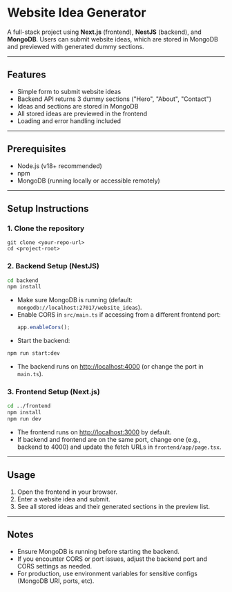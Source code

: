 # Website Idea Generator

A full-stack project using **Next.js** (frontend), **NestJS** (backend), and **MongoDB**. Users can submit website ideas, which are stored in MongoDB and previewed with generated dummy sections.

---

## Features
- Simple form to submit website ideas
- Backend API returns 3 dummy sections ("Hero", "About", "Contact")
- Ideas and sections are stored in MongoDB
- All stored ideas are previewed in the frontend
- Loading and error handling included

---

## Prerequisites
- Node.js (v18+ recommended)
- npm
- MongoDB (running locally or accessible remotely)

---

## Setup Instructions

### 1. **Clone the repository**
```
git clone <your-repo-url>
cd <project-root>
```

### 2. **Backend Setup (NestJS)**
```bash
cd backend
npm install
```
- Make sure MongoDB is running (default: `mongodb://localhost:27017/website_ideas`).
- Enable CORS in `src/main.ts` if accessing from a different frontend port:
  ```ts
  app.enableCors();
  ```
- Start the backend:
```bash
npm run start:dev
```
- The backend runs on [http://localhost:4000](http://localhost:4000) (or change the port in `main.ts`).

### 3. **Frontend Setup (Next.js)**
```bash
cd ../frontend
npm install
npm run dev
```
- The frontend runs on [http://localhost:3000](http://localhost:3000) by default.
- If backend and frontend are on the same port, change one (e.g., backend to 4000) and update the fetch URLs in `frontend/app/page.tsx`.

---

## Usage
1. Open the frontend in your browser.
2. Enter a website idea and submit.
3. See all stored ideas and their generated sections in the preview list.

---

## Notes
- Ensure MongoDB is running before starting the backend.
- If you encounter CORS or port issues, adjust the backend port and CORS settings as needed.
- For production, use environment variables for sensitive configs (MongoDB URI, ports, etc).